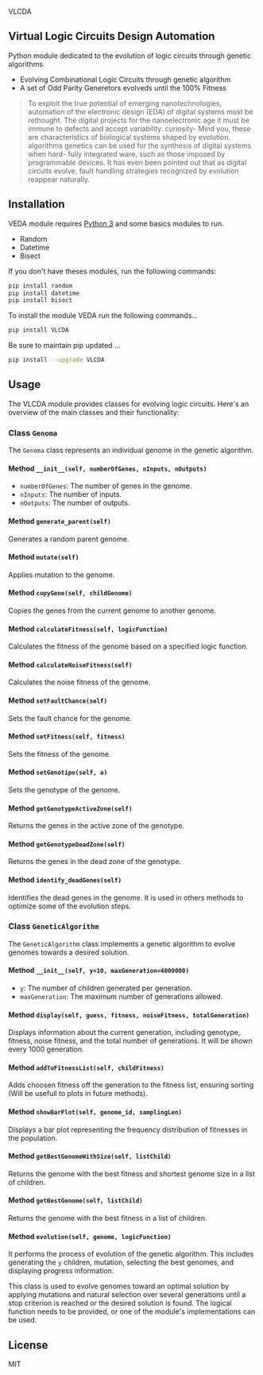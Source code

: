 VLCDA
## Virtual Logic Circuits Design Automation

Python module dedicated to the evolution of logic circuits through genetic algorithms

- Evolving Combinational Logic Circuits through genetic algorithm
- A set of Odd Parity Generetors evolveds until the 100% Fitness 


> To exploit the true potential of emerging nanotechnologies, automation of the
> electronic design (EDA) of digital systems must be rethought. The digital projects
> for the nanoelectronic age it must be immune to defects and accept variability. curiosity-
> Mind you, these are characteristics of biological systems shaped by evolution. algorithms
> genetics can be used for the synthesis of digital systems when hard-
> fully integrated ware, such as those imposed by programmable devices.
> It has even been pointed out that as digital circuits evolve, fault handling strategies
> recognized by evolution reappear naturally.


## Installation

VEDA module requires [Python 3](https://www.python.org/) and some basics modules to run. 

- Random
- Datetime
- Bisect

If you don't have theses modules, run the following commands:

```sh
pip install random
pip install datetime
pip install bisect
```

To install the module VEDA run the following commands...

```sh
pip install VLCDA
```
Be sure to maintain pip updated ...
```sh
pip install --upgrade VLCDA
```

## Usage
The VLCDA module provides classes for evolving logic circuits. Here's an overview of the main classes and their functionality:

### Class `Genoma`

The `Genoma` class represents an individual genome in the genetic algorithm.

#### Method `__init__(self, numberOfGenes, nInputs, nOutputs)`

- `numberOfGenes`: The number of genes in the genome.
- `nInputs`: The number of inputs.
- `nOutputs`: The number of outputs.

#### Method `generate_parent(self)`

Generates a random parent genome.

#### Method `mutate(self)`

Applies mutation to the genome.

#### Method `copyGene(self, childGenome)`

Copies the genes from the current genome to another genome.

#### Method `calculateFitness(self, logicFunction)`

Calculates the fitness of the genome based on a specified logic function.

#### Method `calculateNoiseFitness(self)`

Calculates the noise fitness of the genome.

#### Method `setFaultChance(self)`

Sets the fault chance for the genome.

#### Method `setFitness(self, fitness)`

Sets the fitness of the genome.

#### Method `setGenotipo(self, a)`

Sets the genotype of the genome.

#### Method `getGenotypeActiveZone(self)`

Returns the genes in the active zone of the genotype.

#### Method `getGenotypeDeadZone(self)`

Returns the genes in the dead zone of the genotype.

#### Method `identify_deadGenes(self)`

Identifies the dead genes in the genome. It is used in others methods to optimize some of the evolution steps.



### Class `GeneticAlgorithm`

The `GeneticAlgorithm` class implements a genetic algorithm to evolve genomes towards a desired solution.

#### Method `__init__(self, y=10, maxGeneration=4000000)`

- `y`: The number of children generated per generation.
- `maxGeneration`: The maximum number of generations allowed.

#### Method `display(self, guess, fitness, noiseFitness, totalGeneration)`

Displays information about the current generation, including genotype, fitness, noise fitness, and the total number of generations. It will be shown every 1000 generation.

#### Method `addToFitnessList(self, childFitness)`

Adds choosen fitness off the generation to the fitness list, ensuring sorting (Will be usefull to plots in future methods).

#### Method `showBarPlot(self, genome_id, samplingLen)`

Displays a bar plot representing the frequency distribution of fitnesses in the population.

#### Method `getBestGenomeWithSize(self, listChild)`

Returns the genome with the best fitness and shortest genome size in a list of children.

#### Method `getBestGenome(self, listChild)`

Returns the genome with the best fitness in a list of children.

#### Method `evolution(self, genome, logicFunction)`

It performs the process of evolution of the genetic algorithm. This includes generating the `y` children, mutation, selecting the best genomes, and displaying progress information.

This class is used to evolve genomes toward an optimal solution by applying mutations and natural selection over several generations until a stop criterion is reached or the desired solution is found. The logical function needs to be provided, or one of the module's implementations can be used.


## License

MIT

